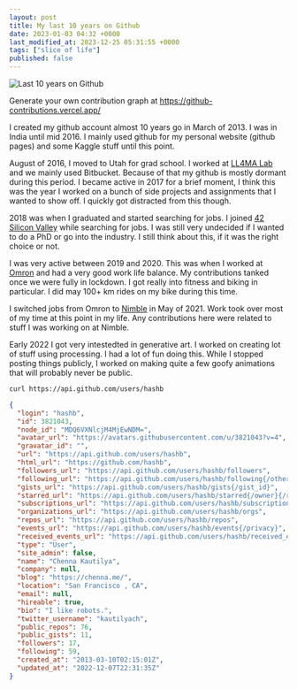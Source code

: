 ```yaml
---
layout: post
title: My last 10 years on Github
date: 2023-01-03 04:32 +0000
last_modified_at: 2023-12-25 05:31:55 +0000
tags: ["slice of life"]
published: false
---
```


![Last 10 years on Github]({{"/assets/images/20230102/contributions.png"|absolute_url}})

Generate your own contribution graph at <https://github-contributions.vercel.app/>

I created my github account almost 10 years go in March of 2013. I was in India until mid 2016. 
I mainly used github for my personal website (github pages) and some Kaggle stuff until this point. 

August of 2016, I moved to Utah for grad school. I worked at 
[LL4MA Lab](https://robot-learning.cs.utah.edu/people) and we mainly used Bitbucket. Because
of that my github is mostly dormant during this period. I became active in 2017 for a brief moment, 
I think this was the year I worked on a bunch of side projects and assignments that I wanted to show off.
I quickly got distracted from this though. 

2018 was when I graduated and started searching for jobs. I joined 
[42 Silicon Valley](https://en.wikipedia.org/wiki/42_(school)) while searching for jobs.
I was still very undecided if I wanted to do a PhD or go into the industry. I still think about this,
if it was the right choice or not. 

I was very active between 2019 and 2020. This was when I worked at 
[Omron](https://automation.omron.com/en/us/products/category/robotics) and had a very good work life balance.
My contributions tanked once we were fully in lockdown. I got really into fitness and biking in particular.
I did may 100+ km rides on my bike during this time. 

I switched jobs from Omron to [Nimble](https://nimble.ai/) in May of 2021. Work took over most of my time at this point in
my life. Any contributions here were related to stuff I was working on at Nimble.

Early 2022 I got very intestedted in generative art. I worked on creating lot of stuff using processing.
I had a lot of fun doing this. While I stopped posting things publicly, I worked on making quite a few goofy
animations that will probably never be public.

```bash
curl https://api.github.com/users/hashb
```

```json
{
  "login": "hashb",
  "id": 3821043,
  "node_id": "MDQ6VXNlcjM4MjEwNDM=",
  "avatar_url": "https://avatars.githubusercontent.com/u/3821043?v=4",
  "gravatar_id": "",
  "url": "https://api.github.com/users/hashb",
  "html_url": "https://github.com/hashb",
  "followers_url": "https://api.github.com/users/hashb/followers",
  "following_url": "https://api.github.com/users/hashb/following{/other_user}",
  "gists_url": "https://api.github.com/users/hashb/gists{/gist_id}",
  "starred_url": "https://api.github.com/users/hashb/starred{/owner}{/repo}",
  "subscriptions_url": "https://api.github.com/users/hashb/subscriptions",
  "organizations_url": "https://api.github.com/users/hashb/orgs",
  "repos_url": "https://api.github.com/users/hashb/repos",
  "events_url": "https://api.github.com/users/hashb/events{/privacy}",
  "received_events_url": "https://api.github.com/users/hashb/received_events",
  "type": "User",
  "site_admin": false,
  "name": "Chenna Kautilya",
  "company": null,
  "blog": "https://chenna.me/",
  "location": "San Francisco , CA",
  "email": null,
  "hireable": true,
  "bio": "I like robots.",
  "twitter_username": "kautilyach",
  "public_repos": 76,
  "public_gists": 11,
  "followers": 17,
  "following": 59,
  "created_at": "2013-03-10T02:15:01Z",
  "updated_at": "2022-12-07T22:31:35Z"
}
```
